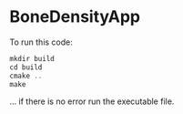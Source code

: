 # BoneDensityApp

To run this code:

```c++
mkdir build
cd build
cmake ..
make
```

... if there is no error run the executable file.
